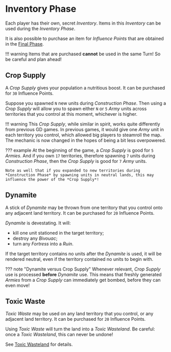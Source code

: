 # Inventory Phase

Each player has their own, secret *Inventory*. Items in this *Inventory* can be used during the *Inventory Phase*.

It is also possible to purchase an item for *Influence Points* that are obtained in the [Final Phase](5_final.md).

!!! warning
    Items that are purchased **cannot** be used in the same Turn! So be careful and plan ahead!

## Crop Supply
A *Crop Supply* gives your population a nutritious boost. It can be purchased for `30` Influence Points.

Suppose you spawned `N` new units during *Construction Phase*. 
Then using a *Crop Supply* will allow you to spawn either `N` or `5` *Army* units across territories that you control at this moment, whichever is higher.

!!! warning
    This *Crop Supply*, while similar in spirit, works quite differently from previous GD games. 
    In previous games, it would give one *Army* unit in each territory you control, which allowed big players to steamroll the map.
    The mechanic is now changed in the hopes of being a bit less overpowered.

??? example
    At the beginning of the game, a *Crop Supply* is good for `5` *Armies*. And if you own `17` territories, therefore spawning `7` units during *Construction Phase*, then the *Crop Supply* is good for `7` *Army* units.
    
    Note as well that if you expanded to new territories during *Construction Phase* by spawning units in neutral lands, this may influence the power of the *Crop Supply*!

## Dynamite
A stick of *Dynamite* may be thrown from one territory that you control onto any adjacent land territory.
It can be purchased for `20` Influence Points.

*Dynamite* is devestating. It will:

* kill one unit stationed in the target territory;
* destroy any *Bivouac*;
* turn any *Fortress* into a *Ruin*.

If the target territory contains no units after the *Dynamite* is used, it will be rendered neutral, even if the territory contained no units to begin with.

??? note "Dynamite versus Crop Supply"
    Whenever relevant, *Crop Supply* use is processed **before** *Dynamite* use. This means that freshly generated *Armies* from a *Crop Supply* can immediately get bombed, before they can even move!

## Toxic Waste
*Toxic Waste* may be used on any land territory that you control, or any adjacent land territory.
It can be purchased for `20` Influence Points.

Using *Toxic Waste* will turn the land into a *Toxic Wasteland*. 
Be careful: once a *Toxic Wasteland*, this can never be undone!

See [Toxic Wasteland](1_natural.md/#toxic-wasteland) for details.